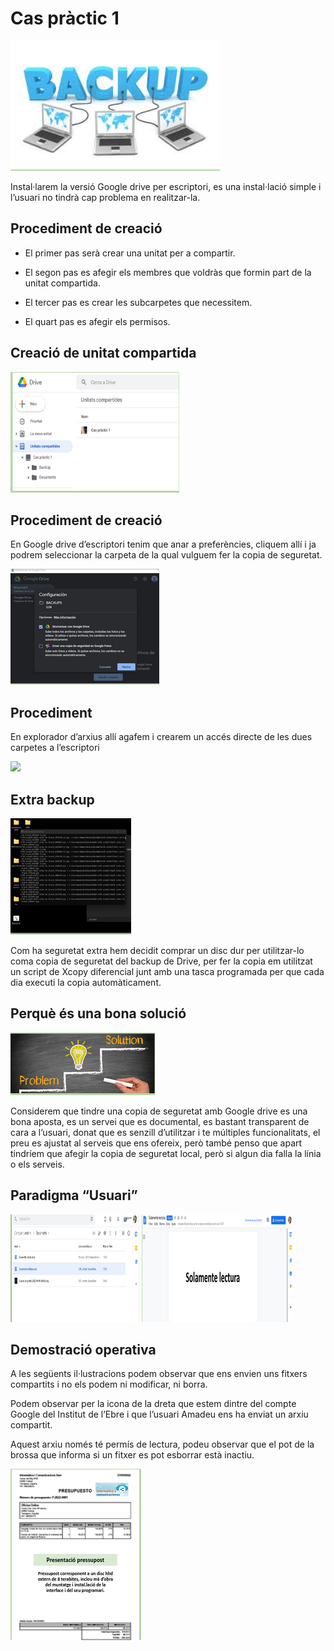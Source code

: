 # Cas pràctic 1

![](imatge1.png)

Instal·larem la versió Google drive per escriptori, es una instal·lació simple i l’usuari no tindrà cap problema en realitzar-la.

## Procediment de creació

- El primer pas serà crear una unitat per a compartir.

- El segon pas es afegir els membres que voldràs que formin part de la unitat compartida.

- El tercer pas es crear les  subcarpetes que necessitem.

- El quart pas es afegir els permisos.


## Creació de unitat compartida

![](Selecció_054.png)

## Procediment de creació

En Google drive d’escriptori tenim que anar a preferències, cliquem allí i ja podrem seleccionar la carpeta de la qual vulguem fer la copia de seguretat.

![](Selecció_055.png)



## Procediment

En explorador d’arxius allí agafem i crearem un accés directe de les dues carpetes a l’escriptori

![](Selecció_056.png)

## Extra backup

![](Selecció_057.png)

Com ha seguretat extra hem decidit comprar un disc dur per utilitzar-lo coma copia de seguretat del backup de Drive, per fer la copia em utilitzat un script de Xcopy diferencial junt amb una tasca programada per que cada dia executi la copia automàticament.


## Perquè és una bona solució 

![](Selecció_058.png)

Considerem que tindre una copia de seguretat amb Google drive es una bona aposta, es un servei que es documental, es bastant transparent de cara a l’usuari, donat que es senzill d’utilitzar i te múltiples funcionalitats, el preu es ajustat al serveis que ens ofereix, però també penso que apart tindríem que afegir la copia de seguretat local, però si algun dia falla la línia o els serveis.


## Paradigma “Usuari”

![](Selecció_059.png)
![](Selecció_060.png)


## Demostració operativa

A les següents il·lustracions podem observar que ens envien uns fitxers compartits i no els podem ni modificar, ni borra.

 
Podem observar per la icona de la dreta que estem dintre del compte Google del Institut de l’Ebre i que l’usuari Amadeu ens ha enviat un arxiu compartit.

Aquest arxiu només té permís de lectura, podeu observar que el pot de la brossa que informa si un fitxer  es pot esborrar està inactiu.


![](Selecció_064.png)




